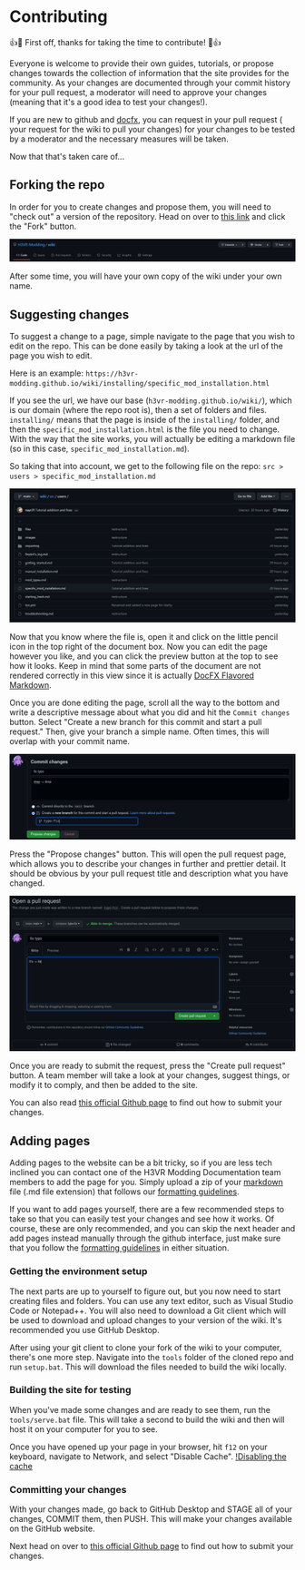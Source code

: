# Contributing

:+1::tada: First off, thanks for taking the time to contribute! :tada::+1:

Everyone is welcome to provide their own guides, tutorials, or propose changes towards the collection of information
that the site provides for the community. As your changes are documented through your commit history for your pull
request, a moderator will need to approve your changes (meaning that it's a good idea to test your changes!).

If you are new to github and [docfx](https://dotnet.github.io/docfx/index.html), you can request in your pull request (
your request for the wiki to pull your changes) for your changes to be tested by a moderator and the necessary measures
will be taken.

Now that that's taken care of...

## Forking the repo

In order for you to create changes and propose them, you will need to "check out" a version of the repository. Head on
over to [this link](https://github.com/H3VR-Modding/wiki) and click the "Fork" button.

![fork header](images/fork_header.png)

After some time, you will have your own copy of the wiki under your own name.

## Suggesting changes

To suggest a change to a page, simple navigate to the page that you wish to edit on the repo. This can be done easily by
taking a look at the url of the page you wish to edit.

Here is an example:
`https://h3vr-modding.github.io/wiki/installing/specific_mod_installation.html`

If you see the url, we have our base (`h3vr-modding.github.io/wiki/`), which is our domain (where the repo root is),
then a set of folders and files. `installing/` means that the page is inside of the `installing/` folder, and then
the `specific_mod_installation.html` is the file you need to change. With the way that the site works, you will actually
be editing a markdown file (so in this case, `specific_mod_installation.md`).

So taking that into account, we get to the following file on the repo:
`src > users > specific_mod_installation.md`

![file location](images/file_location.png)

Now that you know where the file is, open it and click on the little pencil icon in the top right of the document box.
Now you can edit the page however you like, and you can click the preview button at the top to see how it looks. Keep in
mind that some parts of the document are not rendered correctly in this view since it is
actually [DocFX Flavored Markdown](https://dotnet.github.io/docfx/spec/docfx_flavored_markdown.html).

Once you are done editing the page, scroll all the way to the bottom and write a descriptive message about what you did
and hit the `Commit changes` button. Select "Create a new branch for this commit and start a pull request." Then, give
your branch a simple name. Often times, this will overlap with your commit name.

![commit dialogue](images/commit_dialogue.png)

Press the "Propose changes" button. This will open the pull request page, which allows you to describe your changes in
further and prettier detail. It should be obvious by your pull request title and description what you have changed.

![pull request page](images/pull_request.png)

Once you are ready to submit the request, press the "Create pull request" button. A team member will take a look at your
changes, suggest things, or modify it to comply, and then be added to the site.

You can also
read [this official Github page](https://docs.github.com/en/github/collaborating-with-pull-requests/proposing-changes-to-your-work-with-pull-requests/creating-a-pull-request)
to find out how to submit your changes.

## Adding pages

Adding pages to the website can be a bit tricky, so if you are less tech inclined you can contact one of the H3VR
Modding Documentation team members to add the page for you. Simply upload a zip of
your [markdown](https://github.com/adam-p/markdown-here/wiki/Markdown-Cheatsheet) file (.md file extension) that follows
our [formatting guidelines](formatting.md).

If you want to add pages yourself, there are a few recommended steps to take so that you can easily test your changes
and see how it works. Of course, these are only recommended, and you can skip the next header and add pages instead
manually through the github interface, just make sure that you follow the [formatting guidelines](formatting.md) in
either situation.

### Getting the environment setup

The next parts are up to yourself to figure out, but you now need to start creating files and folders. You can use any text editor, such as Visual Studio Code or Notepad++. 
You will also need to download a Git client which will be used to download and upload changes
to your version of the wiki. It's recommended you use GitHub Desktop.

After using your git client to clone your fork of the wiki to your computer, there's one more step. Navigate into the `tools` folder of the cloned repo and run `setup.bat`. This will download
the files needed to build the wiki locally.


### Building the site for testing

When you've made some changes and are ready to see them, run the `tools/serve.bat` file. This will take a second to build the wiki and then will host it on your computer for you to see.

Once you have opened up your page in your browser, hit `f12` on your keyboard, navigate to Network, and select "Disable
Cache". [!Disabling the cache](images/network_disablecache)

### Committing your changes

With your changes made, go back to GitHub Desktop and STAGE all of your changes, COMMIT them, then PUSH.
This will make your changes available on the GitHub website.

Next head on over
to [this official Github page](https://docs.github.com/en/github/collaborating-with-pull-requests/proposing-changes-to-your-work-with-pull-requests/creating-a-pull-request)
to find out how to submit your changes.
